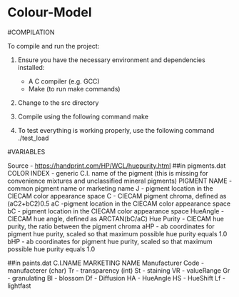 # Colour-Model

#COMPILATION

To compile and run the project:
1. Ensure you have the necessary environment and dependencies installed:
    - A C compiler (e.g. GCC)
    - Make (to run make commands)

2. Change to the src directory

3. Compile using the following command
    make

4. To test everything is working properly, use the following command
    ./test_load

#VARIABLES

Source - https://handprint.com/HP/WCL/huepurity.html
##in pigments.dat
COLOR INDEX - generic C.I. name of the pigment (this is missing for convenience mixtures and unclassified mineral pigments)
PIGMENT NAME - common pigment name or marketing name
J - pigment location in the CIECAM color appearance space
C - CIECAM pigment chroma, defined as (aC2+bC2)0.5
aC -pigment location in the CIECAM color appearance space
bC - pigment location in the CIECAM color appearance space
HueAngle - CIECAM hue angle, defined as ARCTAN(bC/aC)
Hue Purity - CIECAM hue purity, the ratio between the pigment chroma
aHP - ab coordinates for pigment hue purity, scaled so that maximum possible hue purity equals 1.0
bHP - ab coordinates for pigment hue purity, scaled so that maximum possible hue purity equals 1.0

##in paints.dat
C.I.NAME
MARKETING NAME
Manufacturer
Code - manufacterer (char)
Tr - transparency (int)
St - staining 
VR - valueRange
Gr - granulating 
Bl - blossom
Df - Diffusion
HA - HueAngle
HS - HueShift
Lf - lightfast
